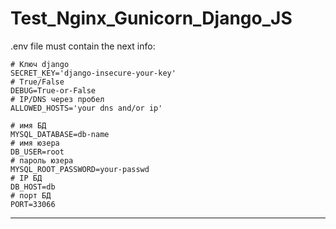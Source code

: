 # Test_Nginx_Gunicorn_Django_JS

.env file must contain the next info:

```dotenv
# Ключ django
SECRET_KEY='django-insecure-your-key'
# True/False
DEBUG=True-or-False
# IP/DNS через пробел
ALLOWED_HOSTS='your dns and/or ip'

# имя БД
MYSQL_DATABASE=db-name
# имя юзера
DB_USER=root
# пароль юзера
MYSQL_ROOT_PASSWORD=your-passwd
# IP БД
DB_HOST=db
# порт БД
PORT=33066
```

<hr>
